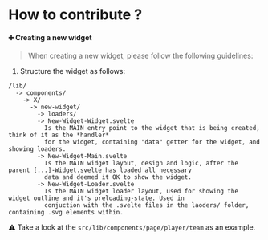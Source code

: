 # How to contribute ?

#### ➕ Creating a new widget

> When creating a new widget, please follow the following guidelines:

1. Structure the widget as follows:

```
/lib/
  -> components/
    -> X/
      -> new-widget/
        -> loaders/
        -> New-Widget-Widget.svelte
          Is the MAIN entry point to the widget that is being created, think of it as the *handler*
          for the widget, containing "data" getter for the widget, and showing loaders.
        -> New-Widget-Main.svelte
          Is the MAIN widget layout, design and logic, after the parent [...]-Widget.svelte has loaded all necessary
          data and deemed it OK to show the widget.
        -> New-Widget-Loader.svelte
          Is the MAIN widget loader layout, used for showing the widget outline and it's preloading-state. Used in
          conjuction with the .svelte files in the laoders/ folder, containing .svg elements within.
```

⚠️ Take a look at the `src/lib/components/page/player/team` as an example.